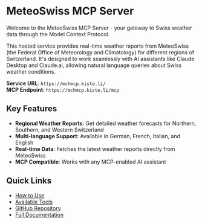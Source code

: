 # MeteoSwiss MCP Server

Welcome to the MeteoSwiss MCP Server - your gateway to Swiss weather data through the Model Context Protocol.

This hosted service provides real-time weather reports from MeteoSwiss (the Federal Office of Meteorology and Climatology) for different regions of Switzerland. It's designed to work seamlessly with AI assistants like Claude Desktop and Claude.ai, allowing natural language queries about Swiss weather conditions.

**Service URL**: `https://mchmcp.kiste.li/`  
**MCP Endpoint**: `https://mchmcp.kiste.li/mcp`

## Key Features

- **Regional Weather Reports**: Get detailed weather forecasts for Northern, Southern, and Western Switzerland
- **Multi-language Support**: Available in German, French, Italian, and English
- **Real-time Data**: Fetches the latest weather reports directly from MeteoSwiss
- **MCP Compatible**: Works with any MCP-enabled AI assistant

## Quick Links

- [How to Use](#usage)
- [Available Tools](#available-tools)
- [GitHub Repository](https://github.com/eins78/mcp-server-meteoswiss)
- [Full Documentation](https://github.com/eins78/mcp-server-meteoswiss#readme)
